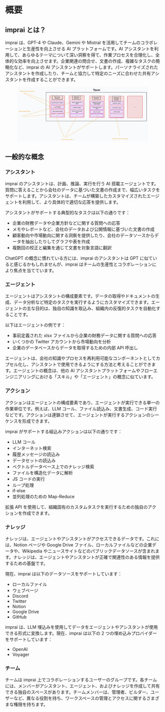 # 概要

## imprai とは？

imprai は、GPT-4 や Claude、Gemini や Mistral を活用してチームのコラボレーションと生産性を向上させる AI プラットフォームです。AI アシスタントを利用して、あらゆるテーマについて深い洞察を得て、作業プロセスを合理化し、全体的な効率を向上させます。企業関連の問合せ、文書の作成、複雑なタスクの簡略化など、imprai の AI アシスタントがサポートします。パーソナライズされたアシスタントを作成したり、チームと協力して特定のニーズに合わせた共有アシスタントを作成することができます。

<figure><img src="../.gitbook/assets/image (5).png" alt=""><figcaption></figcaption></figure>

## 一般的な概念

### アシスタント

imprai のアシスタントは、計画、推論、実行を行う AI 搭載エージェントです。質問に答えることから会社のデータに基づいた文書の作成まで、幅広いタスクをサポートします。アシスタントは、チームが構築したカスタマイズされたエージェントを利用して、より具体的で適切な応答を提供します。

アシスタントがサポートする典型的なタスクは以下の通りです：

- 企業の財務データや企業方針などに関する質問への応答
- メモやレポートなど、会社のデータおよび公開情報に基づいた文書の作成
- 顧客動向や市場動向に関する洞察を提供したり、会社のデータソースからデータを抽出したりしてグラフや表を作成
- 複数回の校正と編集を通じて文書を対象言語に翻訳

ChatGPT の概念に慣れている方には、imprai のアシスタントは GPT に似ていると感じるかもしれませんが、imprai はチームの生産性とコラボレーションにより焦点を当てています。

### エージェント

エージェントはアシスタントの構成要素です。データの取得やドキュメントの生成、データ分析など特定のタスクを実行するようにカスタマイズできます。エージェントの主な目的は、独自の知識を取込み、組織内の反復的タスクを自動化することです。

以下はエージェントの例です：

- 事前定義された xlsx ファイルから企業の財務データに関する質問への応答
- いくつかの Twitter アカウントから市場動向を分析
- 企業のデータベースからデータを取得するための内部 API 呼出し

エージェントは、会社の知識やプロセスを再利用可能なコンポーネントとしてカプセル化し、アシスタントで使用できるようにする方法と考えることができます。エージェントの概念は、他の AI アシスタントプラットフォームやフローエンジニアリングにおける「スキル」や「エージェント」の概念に似ています。

### アクション

アクションはエージェントの構成要素であり、エージェントが実行できる単一の作業単位です。例えば、LLM コール、ファイル読込み、文書生成、コード実行などです。アクションは連鎖させて、エージェントが実行するアクションのシーケンスを形成できます。

imprai がサポートする組込みアクションは以下の通りです：

- LLM コール
- インターネット検索
- 履歴メッセージの読込み
- データセットの読込み
- ベクトルデータベース上でのナレッジ検索
- ファイルを構造化データに解析
- JS コードの実行
- ループ処理
- if-else
- 並列処理のための Map-Reduce

拡張 API を使用して、組織固有のカスタムタスクを実行するための独自のアクションを作成できます。

### ナレッジ

ナレッジは、エージェントやアシスタントがアクセスできるデータです。これには、Notion ページや Google Drive ファイル、ローカルファイルなどの企業データや、Wikipedia やニュースサイトなどのパブリックデータソースが含まれます。ナレッジは、エージェントやアシスタントが正確で関連性のある情報を提供するための基盤です。

現在、imprai は以下のデータソースをサポートしています：

- ローカルファイル
- ウェブページ
- Discord
- Twitter
- Notion
- Google Drive
- GitHub

imprai は、LLM 埋込みを使用してデータをエージェントやアシスタントが使用できる形式に変換します。現在、imprai は以下の 2 つの埋め込みプロバイダーをサポートしています：

- OpenAI
- Voyager

### チーム

チームは imprai 上でコラボレーションするユーザーのグループです。各チームには、メンバーがアシスタント、エージェント、およびナレッジを作成して共有できる独自のスペースがあります。チームメンバーは、管理者、ビルダー、ユーザーなど、異なる役割を持ち、ワークスペースの管理とアクセスに関するさまざまな権限を持ちます。
